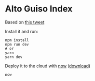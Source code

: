 # Alto Guiso Index

Based on [this tweet](https://twitter.com/NicolasFioren/status/1121505712100839424)


Install it and run:

```
npm install
npm run dev
# or
yarn
yarn dev
```

Deploy it to the cloud with [now](https://zeit.co/now) ([download](https://zeit.co/download))

```
now
```